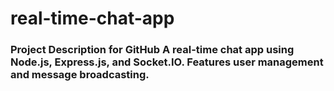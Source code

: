 # real-time-chat-app
### Project Description for GitHub  A real-time chat app using Node.js, Express.js, and Socket.IO. Features user management and message broadcasting.
